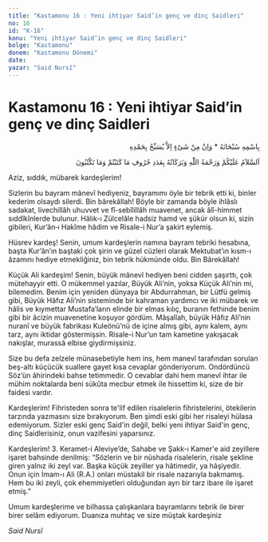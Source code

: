 ```yaml
---
title: "Kastamonu 16 : Yeni ihtiyar Said’in genç ve dinç Saidleri"
no: 16
id: "K-16"
konu: "Yeni ihtiyar Said’in genç ve dinç Saidleri"
bolge: "Kastamonu"
donem: "Kastamonu Dönemi"
date: 
yazar: "Said Nursî"
---
```


# Kastamonu 16 : Yeni ihtiyar Said’in genç ve dinç Saidleri

<p class="arabic" dir="rtl" title="Meal: “Subhân Allah’ın adıyla” * “Hiçbir şey yoktur ki O'nu hamd ile tesbih etmesin” [İsrâ 17:44]">بِاسْمِهِ سُبْحَانَهُ * وَاِنْ مِنْ شَىْءٍ اِلاَّ يُسَبِّحُ بِحَمْدِهِ</p>

<p class="arabic" dir="rtl" title="Meal: “Yazdığınız ve yazacağınız harfler adedince Allah’ın selâmı, rahmeti ve bereketleri üzerinize olsun.”">اَلسَّلاَمُ عَلَيْكُمْ وَرَحْمَةُ اللّٰهِ وَبَرَكَاتُهُ بِعَدَدِ حُرُوفِ مَا كَتَبْتُمْ وَمَا تَكْتُبُونَ</p>

Aziz, sıddık, mübarek kardeşlerim!

Sizlerin bu bayram mânevî hediyeniz, bayramımı öyle bir tebrik etti ki, binler kederim olsaydı silerdi. Bin bârekâllah! Böyle bir zamanda böyle ihlâslı sadakat, livechillâh uhuvvet ve fî-sebîlillâh muavenet, ancak âlî-himmet sıddîkînlerde bulunur. Hâlık-ı Zülcelâle hadsiz hamd ve şükür olsun ki, sizin gibileri, Kur’ân‑ı Hakîme hâdim ve Risale-i Nur’a şakirt eylemiş.

Hüsrev kardeş! Senin, umum kardeşlerin namına bayram tebriki hesabına, başta Kur’ân’ın baştaki çok şirin ve güzel cüzleri olarak Mektubat’ın kısm-ı âzamını hediye etmekliğiniz, bin tebrik hükmünde oldu. Bin Bârekâllah!

Küçük Ali kardeşim! Senin, büyük mânevî hediyen beni cidden şaşırttı, çok mütehayyir etti. O mükemmel yazılar, Büyük Ali’nin, yoksa Küçük Ali’nin mi, bilemedim. Benim için yeniden dünyaya bir Abdurrahman, bir Lütfü gelmiş gibi, Büyük Hâfız Ali’nin sisteminde bir kahraman yardımcı ve iki mübarek ve hâlis ve kıymettar Mustafa’ların elinde bir elmas kılıç, buranın fethinde benim gibi bir âcizin muavenetine koşuyor gördüm. Mâşallah, büyük Hâfız Ali’nin nuranî ve büyük fabrikası Kuleönü’nü de içine almış gibi, aynı kalem, aynı tarz, aynı iktidar göstermişsin. Risale-i Nur’un tam kametine yakışacak nakışlar, murassâ elbise giydirmişsiniz.

Size bu defa zelzele münasebetiyle hem ins, hem manevî tarafından sorulan beş-altı küçücük suallere gayet kısa cevaplar gönderiyorum. Ondördüncü Söz’ün âhirindeki bahse tetimmedir. O cevablar dahi hem manevî ihtar ile mühim noktalarda beni sükûta mecbur etmek ile hissettim ki, size de bir faidesi vardır.

Kardeşlerim! Fihristeden sonra te'lif edilen risalelerin fihristelerini, ötekilerin tarzında yazmasını size bırakıyorum. Ben şimdi eski gibi her risaleyi hülasa edemiyorum. Sizler eski genç Said'in değil, belki yeni ihtiyar Said'in genç, dinç Saidlerisiniz, onun vazifesini yaparsınız.

Kardeşlerim! 3. Keramet-i Aleviye’de, Sahabe ve Şakk-ı Kamer'e aid zeyillere işaret bahsinde denilmiş: “Sözlerin ve bir nüshada risalelerin, risale şekline giren yalnız iki zeyl var. Başka küçük zeyiller ya hâtimedir, ya hâşiyedir. Onun için İmam-ı Ali (R.A.) onları müstakil bir risale nazarıyla bakmamış. Hem bu iki zeyli, çok ehemmiyetleri olduğundan ayrı bir tarz ibare ile işaret etmiş.”

Umum kardeşlerime ve bilhassa çalışkanlara bayramlarını tebrik ile birer birer selâm ediyorum. Duanıza muhtaç ve size müştak kardeşiniz

*Said Nursî*
